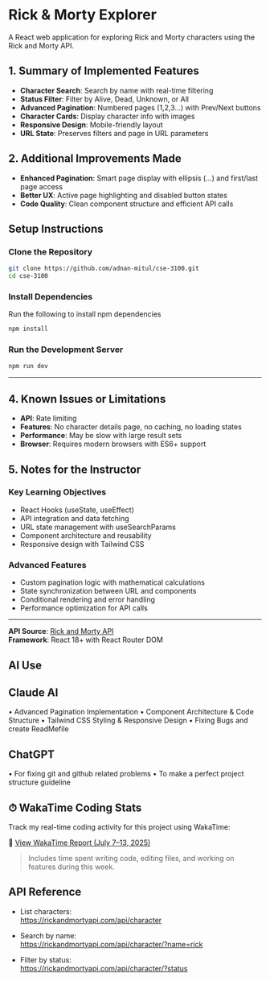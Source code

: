 # Rick & Morty Explorer

A React web application for exploring Rick and Morty characters using the Rick and Morty API.

## 1. Summary of Implemented Features

- **Character Search**: Search by name with real-time filtering
- **Status Filter**: Filter by Alive, Dead, Unknown, or All
- **Advanced Pagination**: Numbered pages (1,2,3...) with Prev/Next buttons
- **Character Cards**: Display character info with images
- **Responsive Design**: Mobile-friendly layout
- **URL State**: Preserves filters and page in URL parameters

## 2. Additional Improvements Made

- **Enhanced Pagination**: Smart page display with ellipsis (...) and first/last page access
- **Better UX**: Active page highlighting and disabled button states
- **Code Quality**: Clean component structure and efficient API calls


## Setup Instructions

### Clone the Repository

```bash
git clone https://github.com/adnan-mitul/cse-3100.git
cd cse-3100
```

### Install Dependencies

Run the following to install npm dependencies

```bash
npm install
```

### Run the Development Server

```bash
npm run dev
```
---

## 4. Known Issues or Limitations

- **API**: Rate limiting
- **Features**: No character details page, no caching, no loading states
- **Performance**: May be slow with large result sets
- **Browser**: Requires modern browsers with ES6+ support

## 5. Notes for the Instructor

### Key Learning Objectives
- React Hooks (useState, useEffect)
- API integration and data fetching
- URL state management with useSearchParams
- Component architecture and reusability
- Responsive design with Tailwind CSS

### Advanced Features
- Custom pagination logic with mathematical calculations
- State synchronization between URL and components
- Conditional rendering and error handling
- Performance optimization for API calls


---
**API Source**: [Rick and Morty API](https://rickandmortyapi.com/)  
**Framework**: React 18+ with React Router DOM

## AI Use

## Claude AI
• Advanced Pagination Implementation
• Component Architecture & Code Structure
• Tailwind CSS Styling & Responsive Design
• Fixing Bugs and create ReadMefile

## ChatGPT
• For fixing git and github related problems
• To make a perfect project structure guideline

## ⏱ WakaTime Coding Stats

Track my real-time coding activity for this project using WakaTime:

🔗 [View WakaTime Report (July 7–13, 2025)](https://wakatime.com/@1d4eaca5-11b0-43b9-aa7d-db7a796e2f13/projects/ykykgttsfj?start=2025-07-07&end=2025-07-13)

> Includes time spent writing code, editing files, and working on features during this week.

## API Reference

- List characters:  
  <https://rickandmortyapi.com/api/character>

- Search by name:  
  <https://rickandmortyapi.com/api/character/?name=rick>

- Filter by status:  
  <https://rickandmortyapi.com/api/character/?status>



